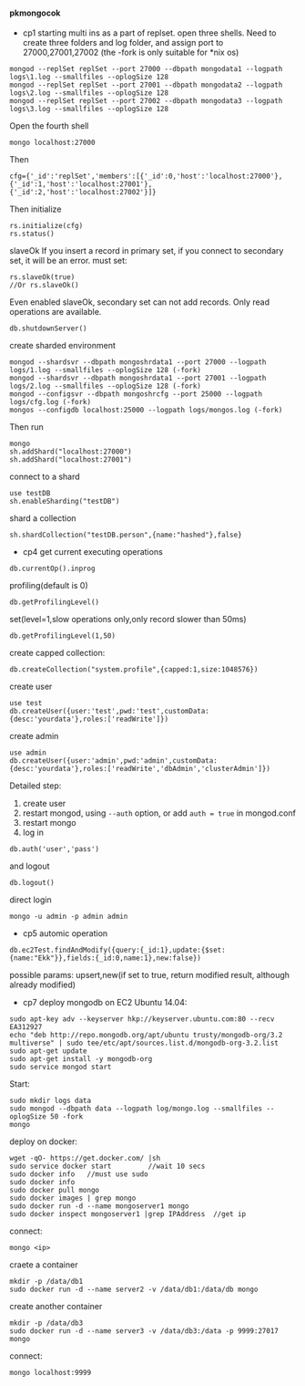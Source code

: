 #### pkmongocok

- cp1
starting multi ins as a part of replset. 
open three shells.
Need to create three folders and log folder, and assign port to 27000,27001,27002
(the -fork is only suitable for *nix os)
```
mongod --replSet replSet --port 27000 --dbpath mongodata1 --logpath logs\1.log --smallfiles --oplogSize 128
mongod --replSet replSet --port 27001 --dbpath mongodata2 --logpath logs\2.log --smallfiles --oplogSize 128
mongod --replSet replSet --port 27002 --dbpath mongodata3 --logpath logs\3.log --smallfiles --oplogSize 128
```
Open the fourth shell
```
mongo localhost:27000
```
Then
```
cfg={'_id':'replSet','members':[{'_id':0,'host':'localhost:27000'},{'_id':1,'host':'localhost:27001'},{'_id':2,'host':'localhost:27002'}]}
```
Then initialize
```
rs.initialize(cfg)
rs.status()
```

slaveOk
If you insert a record in primary set, if you connect to secondary set, it will be an error.
must set:
```
rs.slaveOk(true)
//Or rs.slaveOk()
```
Even enabled slaveOk, secondary set can not add records. Only read operations are available.
```
db.shutdownServer()
```

create sharded environment
```
mongod --shardsvr --dbpath mongoshrdata1 --port 27000 --logpath logs/1.log --smallfiles --oplogSize 128 (-fork)
mongod --shardsvr --dbpath mongoshrdata1 --port 27001 --logpath logs/2.log --smallfiles --oplogSize 128 (-fork)
mongod --configsvr --dbpath mongoshrcfg --port 25000 --logpath logs/cfg.log (-fork)
mongos --configdb localhost:25000 --logpath logs/mongos.log (-fork)
```
Then run
```
mongo
sh.addShard("localhost:27000")
sh.addShard("localhost:27001")
```
connect to a shard
```
use testDB
sh.enableSharding("testDB")
```
shard a collection
```
sh.shardCollection("testDB.person",{name:"hashed"},false}
```
- cp4
get current executing operations
```
db.currentOp().inprog
```
profiling(default is 0)
```
db.getProfilingLevel()
```
set(level=1,slow operations only,only record slower than 50ms)
```
db.getProfilingLevel(1,50)
```
create capped collection:
```
db.createCollection("system.profile",{capped:1,size:1048576})
```

create user
```
use test
db.createUser({user:'test',pwd:'test',customData:{desc:'yourdata'},roles:['readWrite']})
```
create admin
```
use admin
db.createUser({user:'admin',pwd:'admin',customData:{desc:'yourdata'},roles:['readWrite','dbAdmin','clusterAdmin']})
```
Detailed step:
1. create user
2. restart mongod, using ```--auth``` option, or add ```auth = true``` in mongod.conf
3. restart mongo
4. log in
```
db.auth('user','pass')
```
and logout
```
db.logout()
```
direct login
```
mongo -u admin -p admin admin
```




- cp5
automic operation
```
db.ec2Test.findAndModify({query:{_id:1},update:{$set:{name:"Ekk"}},fields:{_id:0,name:1},new:false})
```
possible params:
upsert,new(if set to true, return modified result, although already modified)


- cp7
deploy mongodb on EC2
Ubuntu 14.04:
```
sudo apt-key adv --keyserver hkp://keyserver.ubuntu.com:80 --recv EA312927
echo "deb http://repo.mongodb.org/apt/ubuntu trusty/mongodb-org/3.2 multiverse" | sudo tee/etc/apt/sources.list.d/mongodb-org-3.2.list
sudo apt-get update
sudo apt-get install -y mongodb-org
sudo service mongod start
```
Start:
```
sudo mkdir logs data
sudo mongod --dbpath data --logpath log/mongo.log --smallfiles --oplogSize 50 -fork
mongo
```

deploy on docker:
```
wget -qO- https://get.docker.com/ |sh
sudo service docker start         //wait 10 secs
sudo docker info   //must use sudo
sudo docker info
sudo docker pull mongo
sudo docker images | grep mongo
sudo docker run -d --name mongoserver1 mongo
sudo docker inspect mongoserver1 |grep IPAddress  //get ip
```
connect:
```
mongo <ip>
```
craete a container
```
mkdir -p /data/db1
sudo docker run -d --name server2 -v /data/db1:/data/db mongo
```
create another container
```
mkdir -p /data/db3
sudo docker run -d --name server3 -v /data/db3:/data -p 9999:27017 mongo
```
connect:
```
mongo localhost:9999
```

